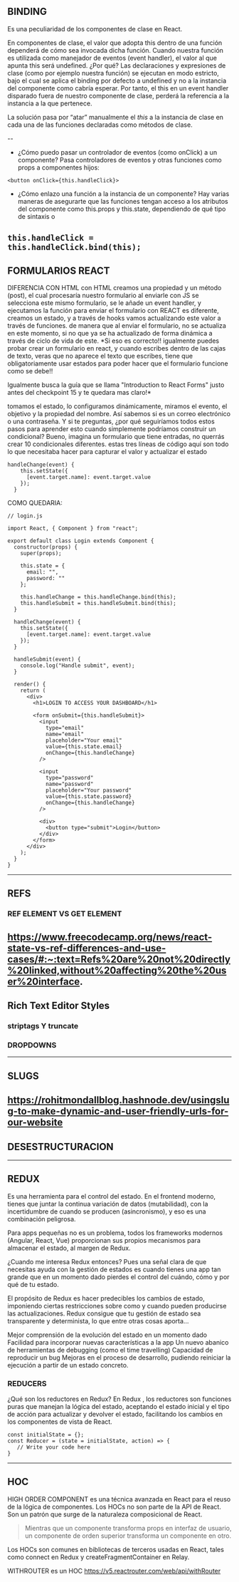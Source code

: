## BINDING
Es una peculiaridad de los componentes de clase en React.

En componentes de clase, el valor que adopta this dentro de una función dependerá de cómo sea invocada dicha función. 
Cuando nuestra función es utilizada como manejador de eventos (event handler), el valor al que apunta this será undefined. 
¿Por qué? Las declaraciones y expresiones de clase (como por ejemplo nuestra función) se ejecutan en modo estricto,
bajo el cual se aplica el binding por defecto a undefined y no a la instancia del componente como cabría esperar.
Por tanto, el this en un event handler disparado fuera de nuestro componente de clase, perderá la referencia a la instancia a la que pertenece.

La solución pasa por “atar” manualmente el *this* a la instancia de clase en cada una de las funciones declaradas como métodos de clase. 

--
- ¿Cómo puedo pasar un controlador de eventos (como onClick) a un componente?
Pasa controladores de eventos y otras funciones como props a componentes hijos:

`<button onClick={this.handleClick}>`

- ¿Cómo enlazo una función a la instancia de un componente?
Hay varias maneras de asegurarte que las funciones tengan acceso a los atributos del componente como this.props y this.state, dependiendo de qué tipo de sintaxis o

`this.handleClick = this.handleClick.bind(this);`
---
## FORMULARIOS REACT
DIFERENCIA CON HTML
con HTML creamos una propiedad y un método (post), el cual procesaría nuestro formulario al enviarle
con JS se selecciona este mismo formulario, se le añade un event handler, y ejecutamos la función para enviar el formulario
con REACT es diferente, creamos un estado, y a través de hooks vamos actualizando este valor a través de funciones. de manera que al enviar el formulario, no se actualiza en este momento, si no que ya se ha actualizado de forma dinámica a través de ciclo de vida de este.
*Si eso es correcto!! igualmente puedes probar crear un formulario en react, y cuando escribes dentro de las cajas de texto, veras que no aparece el texto que escribes, tiene que obligatoriamente usar estados para poder hacer que el formulario funcione como se debe!!

Igualmente busca la guía que se llama "Introduction to React Forms" justo antes del checkpoint 15 y te quedara mas claro!*

tomamos el estado, lo configuramos dinámicamente, miramos el evento, el objetivo y la propiedad del nombre. Así sabemos si es un correo electrónico o una contraseña. 
Y si te preguntas, ¿por qué seguiríamos todos estos pasos para aprender esto cuando simplemente podríamos construir un condicional? 
Bueno, imagina un formulario que tiene entradas, no querrás crear 10 condicionales diferentes.
estas tres líneas de código aquí son todo lo que necesitaba hacer para capturar el valor y actualizar el estado
```
handleChange(event) {
    this.setState({
      [event.target.name]: event.target.value
    });
  }
```

COMO QUEDARIA:
```
// login.js

import React, { Component } from "react";

export default class Login extends Component {
  constructor(props) {
    super(props);

    this.state = {
      email: "",
      password: ""
    };

    this.handleChange = this.handleChange.bind(this);
    this.handleSubmit = this.handleSubmit.bind(this);
  }

  handleChange(event) {
    this.setState({
      [event.target.name]: event.target.value
    });
  }

  handleSubmit(event) {
    console.log("Handle submit", event);
  }

  render() {
    return (
      <div>
        <h1>LOGIN TO ACCESS YOUR DASHBOARD</h1>

        <form onSubmit={this.handleSubmit}>
          <input
            type="email"
            name="email"
            placeholder="Your email"
            value={this.state.email}
            onChange={this.handleChange}
          />

          <input
            type="password"
            name="password"
            placeholder="Your password"
            value={this.state.password}
            onChange={this.handleChange}
          />

          <div>
            <button type="submit">Login</button>
          </div>
        </form>
      </div>
    );
  }
}
```
---
## REFS

### REF ELEMENT VS GET ELEMENT

https://www.freecodecamp.org/news/react-state-vs-ref-differences-and-use-cases/#:~:text=Refs%20are%20not%20directly%20linked,without%20affecting%20the%20user%20interface.
---
## Rich Text Editor Styles

### striptags Y truncate

### DROPDOWNS
---

## SLUGS


https://rohitmondallblog.hashnode.dev/usingslug-to-make-dynamic-and-user-friendly-urls-for-our-website
--
## DESESTRUCTURACION

---
## REDUX
Es una herramienta para el control del estado.
En el frontend moderno, tienes que juntar la continua variación de datos (mutabilidad), con la incertidumbre de cuando se producen (asincronismo), y eso es una combinación peligrosa.

Para apps pequeñas no es un problema, todos los frameworks modernos (Angular, React, Vue) proporcionan sus propios mecanismos para almacenar el estado, al margen de Redux.

¿Cuando me interesa Redux entonces? Pues una señal clara de que necesitas ayuda con la gestión de estados es cuando tienes una app tan grande que en un momento dado pierdes el control del cuándo, cómo y por qué de tu estado.

El propósito de Redux es hacer predecibles los cambios de estado, imponiendo ciertas restricciones sobre como y cuando pueden producirse las actualizaciones. Redux consigue que tu gestión de estado sea transparente y determinista, lo que entre otras cosas aporta…

Mejor comprensión de la evolución del estado en un momento dado
Facilidad para incorporar nuevas características a la app
Un nuevo abanico de herramientas de debugging (como el time travelling)
Capacidad de reproducir un bug
Mejoras en el proceso de desarrollo, pudiendo reiniciar la ejecución a partir de un estado concreto.
### REDUCERS
¿Qué son los reductores en Redux?
En Redux , los reductores son funciones puras que manejan la lógica del estado, aceptando el estado inicial y el tipo de acción para actualizar y devolver el estado, facilitando los cambios en los componentes de vista de React.
```
const initialState = {};
const Reducer = (state = initialState, action) => {
   // Write your code here
}
```
---
## HOC
HIGH ORDER COMPONENT
es una técnica avanzada en React para el reuso de la lógica de componentes. Los HOCs no son parte de la API de React. Son un patrón que surge de la naturaleza composicional de React.

> Mientras que un componente transforma props en interfaz de usuario, un componente de orden superior transforma un componente en otro.

Los HOCs son comunes en bibliotecas de terceros usadas en React, tales como connect en Redux y createFragmentContainer en Relay.

WITHROUTER es un HOC
https://v5.reactrouter.com/web/api/withRouter
